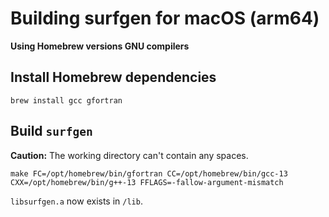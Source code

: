 # Building surfgen for macOS (arm64)
**Using Homebrew versions GNU compilers**

## Install Homebrew dependencies
```shell
brew install gcc gfortran
```

## Build `surfgen`
**Caution:** The working directory can't contain any spaces. 
```shell
make FC=/opt/homebrew/bin/gfortran CC=/opt/homebrew/bin/gcc-13 CXX=/opt/homebrew/bin/g++-13 FFLAGS=-fallow-argument-mismatch
```

`libsurfgen.a` now exists in `/lib`. 
